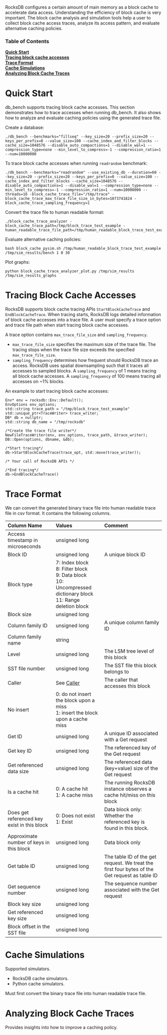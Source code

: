 RocksDB configures a certain amount of main memory as a block cache to accelerate data access. Understanding the efficiency of block cache is very important. The block cache analysis and simulation tools help a user to collect block cache access traces, analyze its access pattern, and evaluate alternative caching policies. 

### Table of Contents
**[Quick Start](#quick-start)**<br>
**[Tracing block cache accesses](#tracing-block-cache-accesses)**<br>
**[Trace Format](#trace-format)**<br>
**[Cache Simulations](#cache-simulations)**<br>
**[Analyzing Block Cache Traces](#analyzing-block-cache-traces)**<br>

# Quick Start
db_bench supports tracing block cache accesses. This section demonstrates how to trace accesses when running db_bench. It also shows how to analyze and evaluate caching policies using the generated trace file. 

Create a database: 
```
./db_bench --benchmarks="fillseq" --key_size=20 --prefix_size=20 --keys_per_prefix=0 --value_size=100 --cache_index_and_filter_blocks --cache_size=1048576 --disable_auto_compactions=1 --disable_wal=1 --compression_type=none --min_level_to_compress=-1 --compression_ratio=1 --num=10000000
```
To trace block cache accesses when running `readrandom` benchmark:
```
./db_bench --benchmarks="readrandom" --use_existing_db --duration=60 --key_size=20 --prefix_size=20 --keys_per_prefix=0 --value_size=100 --cache_index_and_filter_blocks --cache_size=1048576 --disable_auto_compactions=1 --disable_wal=1 --compression_type=none --min_level_to_compress=-1 --compression_ratio=1 --num=10000000 --threads=16 -block_cache_trace_file="/tmp/trace" -block_cache_trace_max_trace_file_size_in_bytes=1073741824 -block_cache_trace_sampling_frequency=1
```
Convert the trace file to human readable format:
```
./block_cache_trace_analyzer -block_cache_trace_path=/tmp/block_trace_test_example -human_readable_trace_file_path=/tmp/human_readable_block_trace_test_example
```
Evaluate alternative caching policies: 
```
bash block_cache_pysim.sh /tmp/human_readable_block_trace_test_example /tmp/sim_results/bench 1 0 30
```
Plot graphs:
```
python block_cache_trace_analyzer_plot.py /tmp/sim_results /tmp/sim_results_graphs
```

# Tracing Block Cache Accesses
RocksDB supports block cache tracing APIs `StartBlockCacheTrace` and `EndBlockCacheTrace`. When tracing starts, RocksDB logs detailed information of block cache accesses into a trace file. A user must specify a trace option and trace file path when start tracing block cache accesses.

A trace option contains `max_trace_file_size` and `sampling_frequency`.
- `max_trace_file_size` specifies the maximum size of the trace file. The tracing stops when the trace file size exceeds the specified `max_trace_file_size`.
- `sampling_frequency` determines how frequent should RocksDB trace an access. RocksDB uses spatial downsampling such that it traces all accesses to sampled blocks. A `sampling_frequency` of 1 means tracing all block cache accesses. A `sampling_frequency` of 100 means tracing all accesses on ~1% blocks. 

An example to start tracing block cache accesses: 
```
Env* env = rocksdb::Env::Default();
EnvOptions env_options;
std::string trace_path = "/tmp/block_trace_test_example"
std::unique_ptr<TraceWriter> trace_writer;
DB* db = nullptr;
std::string db_name = "/tmp/rocksdb"

/*Create the trace file writer*/
NewFileTraceWriter(env, env_options, trace_path, &trace_writer);
DB::Open(options, dbname, &db);

/*Start tracing*/
db->StartBlockCacheTrace(trace_opt, std::move(trace_writer));

/* Your call of RocksDB APIs */

/*End tracing*/
db->EndBlockCacheTrace()
```

# Trace Format
We can convert the generated binary trace file into human readable trace file in csv format. It contains the following columns. 

| Column Name   |  Values     | Comment |
| :------------- |:-------------|:-------------|
| Access timestamp in microseconds     | unsigned long | |
| Block ID      |  unsigned long     | A unique block ID |
| Block type | 7: Index block <br> 8: Filter block <br> 9: Data block <br> 10: Uncompressed dictionary block <br> 11: Range deletion block   | |
| Block size | unsigned long     | |
| Column family ID | unsigned long | A unique column family ID | 
| Column family name | string   | |
| Level | unsigned long  | The LSM tree level of this block |
| SST file number | unsigned long     | The SST file this block belongs to | 
| Caller |  See [Caller](https://github.com/facebook/rocksdb/blob/master/table/table_reader_caller.h) | The caller that accesses this block |
| No insert | 0: do not insert the block upon a miss <br> 1: insert the block upon a cache miss   |  | 
| Get ID | unsigned long | A unique ID associated with a Get request |
| Get key ID | unsigned long | The referenced key of the Get request |
| Get referenced data size | unsigned long | The referenced data (key+value) size of the Get request |
| Is a cache hit |  0: A cache hit <br> 1: A cache miss    | The running RocksDB instance observes a cache hit/miss on this block |
| Does get referenced key exist in this block | 0: Does not exist <br> 1: Exist      | Data block only: Whether the referenced key is found in this block. |
| Approximate number of keys in this block | unsigned long | Data block only |
| Get table ID | unsigned long     | The table ID of the get request. We treat the first four bytes of the Get request as table ID |
| Get sequence number | unsigned long | The sequence number associated with the Get request |
| Block key size | unsigned long     |  |
| Get referenced key size | unsigned long     | |
| Block offset in the SST file | unsigned long  | |

# Cache Simulations
Supported simulators. 
- RocksDB cache simulators.
- Python cache simulators. 

Must first convert the binary trace file into human readable trace file. 


# Analyzing Block Cache Traces
Provides insights into how to improve a caching policy. 




